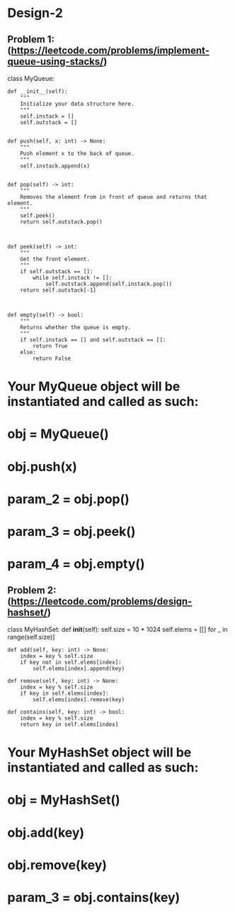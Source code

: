 # Design-2

## Problem 1: (https://leetcode.com/problems/implement-queue-using-stacks/)

class MyQueue:

    def __init__(self):
        """
        Initialize your data structure here.
        """
        self.instack = []
        self.outstack = []
        

    def push(self, x: int) -> None:
        """
        Push element x to the back of queue.
        """
        self.instack.append(x)
        

    def pop(self) -> int:
        """
        Removes the element from in front of queue and returns that element.
        """
        self.peek()
        return self.outstack.pop()
            
        

    def peek(self) -> int:
        """
        Get the front element.
        """
        if self.outstack == []:
            while self.instack != []:
                self.outstack.append(self.instack.pop())
        return self.outstack[-1]
        
        

    def empty(self) -> bool:
        """
        Returns whether the queue is empty.
        """
        if self.instack == [] and self.outstack == []:
            return True
        else:
            return False
        


# Your MyQueue object will be instantiated and called as such:
# obj = MyQueue()
# obj.push(x)
# param_2 = obj.pop()
# param_3 = obj.peek()
# param_4 = obj.empty()


## Problem 2:(https://leetcode.com/problems/design-hashset/)

class MyHashSet:
    def __init__(self):
        self.size = 10 * 1024
        self.elems = [[] for _ in range(self.size)]

    def add(self, key: int) -> None:
        index = key % self.size
        if key not in self.elems[index]:
            self.elems[index].append(key)

    def remove(self, key: int) -> None:
        index = key % self.size
        if key in self.elems[index]:
            self.elems[index].remove(key)

    def contains(self, key: int) -> bool:
        index = key % self.size
        return key in self.elems[index]


# Your MyHashSet object will be instantiated and called as such:
# obj = MyHashSet()
# obj.add(key)
# obj.remove(key)
# param_3 = obj.contains(key)




